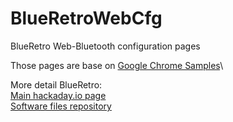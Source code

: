 # BlueRetroWebCfg
BlueRetro Web-Bluetooth configuration pages

Those pages are base on [Google Chrome Samples](https://github.com/GoogleChrome/samples)\

More detail BlueRetro:\
[Main hackaday.io page](https://hackaday.io/project/170365-blueretro)\
[Software files repository](https://github.com/darthcloud/BlueRetro)
